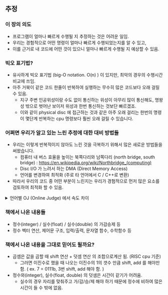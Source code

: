 ## 추정
### 이 장의 의도
- 프로그램이 얼마나 빠르게 수행될 지 추정하는 것은 어려운 일임. 
- 우리는 경험적으로 어떤 명령이 얼마나 빠르게 수행되었는지를 알 수 있고, 
- 이를 근거로 내 코드에 어떤 것이 있으니 얼마나 빠르게 수행될 지 예상할 수 있음. 

### 빅오 표기법? 
- 유사하게 빅오 표기법 (big-O notation.  O(n) ) 이 있지만, 최악의 경우의 수행시간 비교에 쓰임. 
- 아주 거북이 같은 코드 한줄이 반복하여 실행하는 무수히 많은 코드보다 오래 걸릴 수 있음. 
  - 지구 주변 인공위성이랑 수도 없이 통신하는 위성이 아무리 많이 통신해도, 명왕성 밖으로 벗어난 보이저 위성과 한번 통신하는 것보단 빠르겠죠. 
  - 이와 같이 physical disc 에 접근하는 것과 같은 아주 오래 걸리는 한번의 명령이 몇단계 반복하는 cpu 명령보다 훨씬 오래 걸릴 수 있습니다. 

### 어쩌면 우리가 알고 있는 느린 추정에 대한 대비 방법들
- 우리는 이렇게 반복적이지 않아도 느린 것을 극복하기 위해서 많은 새로운 방법들을 써왔습니다. 
  - 컴퓨터 내 버스 효율을 높이는 북쪽다리와 남쪽다리 (north bridge, south bridge) : https://en.wikipedia.org/wiki/Northbridge_(computing)
  - Disc I/O 가 느려서 하는 DMA (Direct Memory Access) 
  - 언어를 변경하여 최적화 (주로 타 언어에서 C / C++로 변환)
- 따라서 우리의 코드 중 어떤 부분이 느린지는 우리가 경험적으로 먼저 많은 요소를 검토하여 최적화 할 수 있음.

<details>
<summary>언어별 OJ (Online Judge) 에서 속도 차이</summary>

- 알고스팟(algospot) 에서 모 문제에 제출된 답안 별 수행속도
- C / C++ 을 이기기는 어려움. (수행시간 0 ~ 5ms)
- 루비 (rb) : 48ms, python, python3, pypy : 38 ~ 98ms 등. 
![image](https://github.com/yoons6548/the-practice-of-programming/lecture_note/image/0706/solution_list_by_various_languages.png)
</details>

### 책에서 나온 내용들
- 정수(integer) / 실수(float) / 실수(double) 의 가감승제 등
- 정수 벡터 연산, 제어문 구조, 입력/출력, 문자열 함수, 수학함수 등

### 책에서 나온 내용을 그대로 믿어도 될까요? 
- 곱셈은 값을 곱할 때 shift 연산 + 덧셈 연산 의 조합으로계산 됨. (RISC cpu 기준)
  - 그러면 이진수로 했을 때 나오는 이진수의 1의 갯수 만큼 shift, add 를 해야만 함. ( ex. 7 = 0111b, 3번 shift, add 해야 함. )
- 정수와(integer), 실수(float, double) 의 덧샘은 시간이 같기가 어려움.
  - 실수의 경우 자리를 맞춰주고 가/감/승/제 해야 하기 때문에 정수에 비하여 많은 시간이 들 수 밖에 없음.

